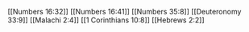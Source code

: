 [[Numbers 16:32]]
[[Numbers 16:41]]
[[Numbers 35:8]]
[[Deuteronomy 33:9]]
[[Malachi 2:4]]
[[1 Corinthians 10:8]]
[[Hebrews 2:2]]
